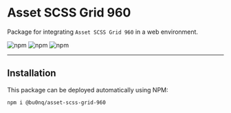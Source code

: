 # Asset SCSS Grid 960

Package for integrating `Asset SCSS Grid 960` in a web environment.

![npm](https://img.shields.io/npm/v/@bu0nq/asset-scss-grid?style=for-the-badge)
![npm](https://img.shields.io/npm/dm/@bu0nq/asset-scss-grid?style=for-the-badge)
![npm](https://img.shields.io/npm/dt/@bu0nq/asset-scss-grid?style=for-the-badge)

___

## Installation

This package can be deployed automatically using NPM:

```
npm i @bu0nq/asset-scss-grid-960
```
